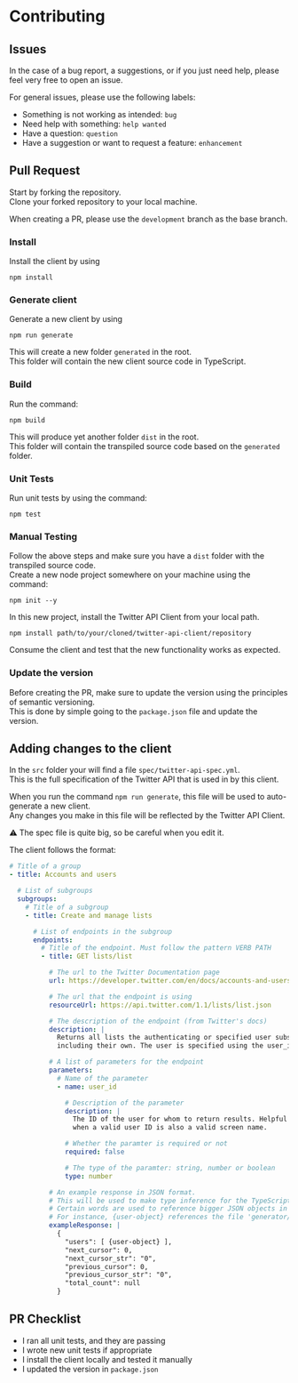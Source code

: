 # Contributing

## Issues

In the case of a bug report, a suggestions, or if you just need help, please feel very free to open an issue.

For general issues, please use the following labels:

- Something is not working as intended: `bug`
- Need help with something: `help wanted`
- Have a question: `question`
- Have a suggestion or want to request a feature: `enhancement`

## Pull Request

Start by forking the repository.  
Clone your forked repository to your local machine.

When creating a PR, please use the `development` branch as the base branch.

### Install

Install the client by using

```console
npm install
```

### Generate client

Generate a new client by using

```console
npm run generate
```

This will create a new folder `generated` in the root.  
This folder will contain the new client source code in TypeScript.

### Build

Run the command:

```console
npm build
```

This will produce yet another folder `dist` in the root.  
This folder will contain the transpiled source code based on the `generated` folder.

### Unit Tests

Run unit tests by using the command:

```console
npm test
```

### Manual Testing

Follow the above steps and make sure you have a `dist` folder with the transpiled source code.  
Create a new node project somewhere on your machine using the command:

```console
npm init --y
```

In this new project, install the Twitter API Client from your local path.

```console
npm install path/to/your/cloned/twitter-api-client/repository
```

Consume the client and test that the new functionality works as expected.

### Update the version
Before creating the PR, make sure to update the version using the principles of semantic versioning.  
This is done by simple going to the `package.json` file and update the version.  

## Adding changes to the client

In the `src` folder your will find a file `spec/twitter-api-spec.yml`.  
This is the full specification of the Twitter API that is used in by this client.

When you run the command `npm run generate`, this file will be used to auto-generate a new client.  
Any changes you make in this file will be reflected by the Twitter API Client.

:warning: The spec file is quite big, so be careful when you edit it.

The client follows the format:

```yml
# Title of a group
- title: Accounts and users

  # List of subgroups
  subgroups:
    # Title of a subgroup
    - title: Create and manage lists

      # List of endpoints in the subgroup
      endpoints:
        # Title of the endpoint. Must follow the pattern VERB PATH
        - title: GET lists/list

          # The url to the Twitter Documentation page
          url: https://developer.twitter.com/en/docs/accounts-and-users/create-manage-lists/api-reference/get-lists-list

          # The url that the endpoint is using
          resourceUrl: https://api.twitter.com/1.1/lists/list.json

          # The description of the endpoint (from Twitter's docs)
          description: |
            Returns all lists the authenticating or specified user subscribes to, 
            including their own. The user is specified using the user_id or screen_name parameters.

          # A list of parameters for the endpoint
          parameters:
            # Name of the parameter
            - name: user_id

              # Description of the parameter
              description: |
                The ID of the user for whom to return results. Helpful for disambiguating
                when a valid user ID is also a valid screen name.

              # Whether the paramter is required or not
              required: false

              # The type of the paramter: string, number or boolean
              type: number

          # An example response in JSON format.
          # This will be used to make type inference for the TypeScript interfaces
          # Certain words are used to reference bigger JSON objects in the 'generator/template-models' folder.
          # For instance, {user-object} references the file 'generator/template-models/user-template.json'
          exampleResponse: |
            {
              "users": [ {user-object} ],
              "next_cursor": 0,
              "next_cursor_str": "0",
              "previous_cursor": 0,
              "previous_cursor_str": "0",
              "total_count": null
            }
```

## PR Checklist
- I ran all unit tests, and they are passing  
- I wrote new unit tests if appropriate
- I install the client locally and tested it manually 
- I updated the version in `package.json`